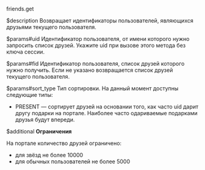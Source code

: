 friends.get

$description
Возвращает идентификаторы пользователей, являющихся друзьями текущего пользователя.

$params#uid
Идентификатор пользователя, от имени которого нужно запросить список друзей. Укажите uid при вызове этого метода без ключа сессии.

$params#fid
Идентификатор пользователя, список друзей которого нужно получить. Если не указано возвращается список друзей текущего пользователя.

$params#sort_type
Тип сортировки. На данный момент доступны следующие типы:

* PRESENT — сортирует друзей на основании того, как часто uid дарит другу подарки на портале. Наиболее часто одариваемые подарками друзья будут впереди.

$additional
**Ограничения**

На портале количество друзей ограничено:

* для звёзд не более 10000
* для обычных пользователей не более 5000